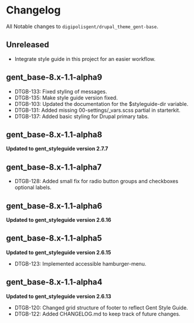 # Changelog
All Notable changes to `digipolisgent/drupal_theme_gent-base`.

## Unreleased

* Integrate style guide in this project for an easier workflow.

## gent_base-8.x-1.1-alpha9

* DTGB-133: Fixed styling of messages.
* DTGB-135: Make style guide version fixed.
* DTGB-103: Updated the documentation for the $styleguide-dir variable.
* DTGB-131: Added missing 00-settings/_vars.scss partial in starterkit.
* DTGB-137: Added basic styling for Drupal primary tabs.

## gent_base-8.x-1.1-alpha8
**Updated to gent_styleguide version 2.7.7**

## gent_base-8.x-1.1-alpha7
* DTGB-128: Added small fix for radio button groups and checkboxes optional labels.

## gent_base-8.x-1.1-alpha6
**Updated to gent_styleguide version 2.6.16**

## gent_base-8.x-1.1-alpha5
**Updated to gent_styleguide version 2.6.15**

* DTGB-123: Implemented accessible hamburger-menu.

## gent_base-8.x-1.1-alpha4 
**Updated to gent_styleguide version 2.6.13**

* DTGB-120: Changed grid structure of footer to reflect Gent Style Guide.
* DTGB-122: Added CHANGELOG.md to keep track of future changes.

